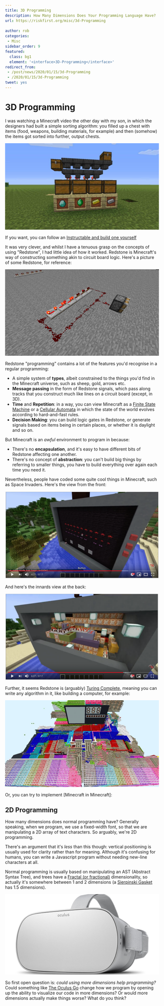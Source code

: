 ```yaml
---
title: 3D Programming
description: How Many Dimensions Does Your Programming Language Have?
url: https://riskfirst.org/misc/3d-Programming

author: rob
categories:
 - Misc
sidebar_order: 9
featured: 
  class: bg1
  element: '<interface>3D-Programming</interface>'
redirect_from: 
 - /post/news/2020/01/15/3d-Programming
 - /2020/01/15/3d-Programming
tweet: yes
---
```


# 3D Programming

I was watching a Minecraft video the other day with my son, in which the designers had built a simple sorting algorithm:  you filled up a chest with items (food, weapons, building materials, for example) and then (somehow) the items got sorted into further, output chests.

![A Sorting System Built In Minecraft](/img/posts/minecraft/minecraft.jpg)

If you want, you can follow an [Instructable and build one yourself](https://www.instructables.com/id/Minecraft-Sorting-System/)

It was very clever, and whilst I have a tenuous grasp on the concepts of using "Redstone", I had little idea of how it worked.  Redstone is Minecraft's way of constructing something akin to circuit board logic.  Here's a picture of some Redstone, for reference:

![Redstone](/img/posts/minecraft/redstone.png)

Redstone "programming" contains a lot of the features you'd recognise in a regular programming:

 - A simple system of **types**, albeit constrained to the things you'd find in the Minecraft universe, such as sheep, gold, arrows etc.
 - **Message passing** in the form of Redstone signals, which pass along tracks that you construct much like lines on a circuit board (except, in 3D).
 - **Time** and **Repetition**:  in a way, you can view Minecraft as a [Finite State Machine](https://en.wikipedia.org/wiki/Finite-state_machine) or a [Cellular Automata](https://en.wikipedia.org/wiki/Cellular_automaton) in which the state of the world evolves according to hard-and-fast rules.
 - **Decision Making**:  you can build logic gates in Redstone, or generate signals based on items being in certain places, or whether it is daylight and so on.
 
But Minecraft is an _awful_ environment to program in because:

 - There's no **encapsulation**, and it's easy to have different bits of Redstone affecting one another.
 - There's no concept of **abstraction**:  you can't build big things by referring to smaller things, you have to build everything over again each time you need it.

Nevertheless, people have coded some quite cool things in Minecraft, such as Space Invaders.  Here's the view from the front:

![Space Invaders From The Front](/img/posts/minecraft/si_front.png)

And here's the innards view at the back:

![Space Invaders From The Back](/img/posts/minecraft/si_back.png)

Further, it seems Redstone is (arguably) [Turing Complete](https://en.m.wikipedia.org/wiki/Turing_completeness), meaning you can write any algorithm in it, like building a computer, for example:

![Redstone Computer](/img/posts/minecraft/computer.jpg)

Or, you can try to implement [Minecraft in Minecraft]:

## 2D Programming

How many dimensions does normal programming have?  Generally speaking, when we program, we use a fixed-width font, so that we are manipulating a 2D array of text characters.  So arguably, we're 2D programming.

There's an argument that it's _less_ than this though:  vertical positioning is usually used for clarity rather than for meaning.  Although it's confusing for humans, you can write a Javascript program without needing new-line characters at all.

Normal programming is usually based on manipulating an AST (Abstract Syntax Tree), and trees have a [Fractal (or fractional)](https://en.wikipedia.org/wiki/Hausdorff_dimension) dimensionality, so actually it's somewhere between 1 and 2 dimensions (a [Sierpinski Gasket](https://en.wikipedia.org/wiki/Hausdorff_dimension#Examples) has 1.5 dimensions).

![Oculus Go](/img/posts/minecraft/oculus.jpg)

So first open question is:  _could using more dimensions help programming?_  Could something like [The Oculus Go](https://www.oculus.com/go/) change how we program by opening up the ability to visualize our code in more dimensions?  Or would more dimensions actually make things worse?  What do you think?







